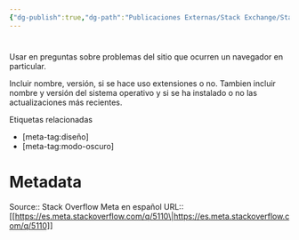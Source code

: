 ```yaml
---
{"dg-publish":true,"dg-path":"Publicaciones Externas/Stack Exchange/Stack Overflow en español/Stack Overflow en español Meta/es.meta.stackoverflow.com-5110.md","permalink":"/publicaciones-externas/stack-exchange/stack-overflow-en-espanol/stack-overflow-en-espanol-meta/es-meta-stackoverflow-com-5110/","hide":true,"noteIcon":"\"0\"","created":"2024-04-03T12:49:10.730-06:00","updated":"2024-04-05T16:44:04.506-06:00"}
---
```


# 

Usar en preguntas sobre problemas del sitio que ocurren un navegador en particular.

Incluir nombre, versión, si se hace uso extensiones o no. Tambien incluir nombre y versión del sistema operativo y si se ha instalado o no las actualizaciones más recientes.

Etiquetas relacionadas

- [meta-tag:diseño]
- [meta-tag:modo-oscuro]

# Metadata
Source:: Stack Overflow Meta en español
URL:: [[https://es.meta.stackoverflow.com/q/5110\|https://es.meta.stackoverflow.com/q/5110]]

